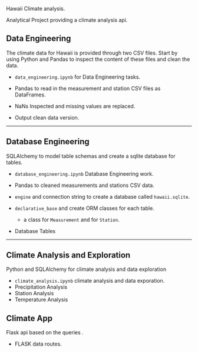 Hawaii Climate analysis. 

Analytical Project providing a climate analysis api.

## Data Engineering

The climate data for Hawaii is provided through two CSV files. Start by using Python and Pandas to inspect the content of these files and clean the data.

* `data_engineering.ipynb` for Data Engineering tasks.

* Pandas to read in the measurement and station CSV files as DataFrames.

* NaNs Inspected and missing values are replaced.

* Output clean data version.

---

## Database Engineering

SQLAlchemy to model table schemas and create a sqlite database for tables. 

* `database_engineering.ipynb` Database Engineering work.

* Pandas to cleaned measurements and stations CSV data.

* `engine` and connection string to create a database called `hawaii.sqlite`.

* `declarative_base` and create ORM classes for each table.

  * a class for `Measurement` and for `Station`.

* Database Tables

---

## Climate Analysis and Exploration

Python and SQLAlchemy for  climate analysis and data exploration

* `climate_analysis.ipynb` climate analysis and data exporation.
* Precipitation Analysis
* Station Analysis
* Temperature Analysis


## Climate App

Flask api based on the queries .

* FLASK data routes.